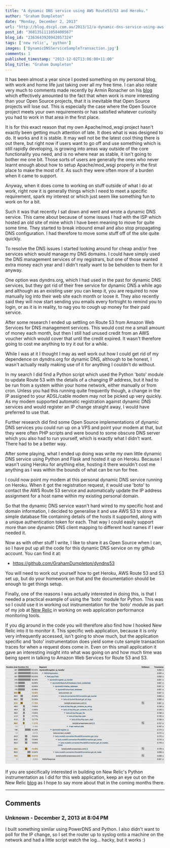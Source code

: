 ```yaml
---
title: "A dynamic DNS service using AWS Route53/S3 and Heroku."
author: "Graham Dumpleton"
date: "Monday, December 2, 2013"
url: "http://blog.dscpl.com.au/2013/12/a-dynamic-dns-service-using-aws.html"
post_id: "3681351111058400567"
blog_id: "2363643920942057324"
tags: ['new relic', 'python']
images: ['DynamicDNSServiceSampleTransaction.jpg']
comments: 1
published_timestamp: "2013-12-02T13:06:00+11:00"
blog_title: "Graham Dumpleton"
---
```


It has been almost a year since I posted something on my personal blog, with work and home life just taking over all my free time. I can also relate very much to comments made recently by Armin Ronacher on his [blog](http://lucumr.pocoo.org/2013/11/28/emotional-programming/) which effectively amounted to the fact that when work is more interesting than your Open Source projects, that it is inevitable that Open Source projects will lose out. This is especially the case where the Open Source project meets your own requirements or has satisfied whatever curiosity you had to work in that area in the first place.  
  
It is for this exact reason that my own Apache/mod\_wsgi project hasn't exactly been getting much attention of late. It does what is was designed to do. It works and it is stable. It may well not be the latest cool thing there is out there, but right now if users want to go off and use something which is still rapidly developing, is growing into areas way outside of the core functionality you need, and is no where near as stable, it isn't going to bother me one bit. Those sorts of users are generally the ones who never learnt enough about how to setup Apache/mod\_wsgi properly in the first place to make the most of it. As such they were often more of a burden when it came to support.  
  
Anyway, when it does come to working on stuff outside of what I do at work, right now it is generally things which I need to meet a specific requirement, spark my interest or which just seem like something fun to work on for a bit.  
  
Such it was that recently I sat down and went and wrote a dynamic DNS service. This came about because of some issues I had with the ISP which hosted an old site of mine which I have been meaning to move for quite some time. They started to break inbound email and also stop propagating DNS configuration. I had therefore to move some stuff off of the site quite quickly.  
  
To resolve the DNS issues I started looking around for cheap and/or free services which would manage my DNS domains. I could have simply used the DNS management services of my registrars, but one of those wanted extra money each year and I didn't really want to be beholden to them for it anyway.  
  
One option was dyndns.org, which I had used in the past for dynamic DNS services, but they got rid of their free service for dynamic DNS a while ago and although as an existing user you can keep it, you are required to now manually log into their web site each month or loose it. They also recently said they will now start sending you emails every fortnight to remind you to login, or as it is in reality, to nag you to cough up money for their paid service.  
  
After some research I ended up settling on Route 53 from Amazon Web Services for DNS management services. This would cost me a small amount of money each month, but then I still had unused credit from an AWS voucher which would cover that until the credit expired. It wasn't therefore going to cost me anything to try it out for a while.  
  
While I was at it I thought I may as well work out how I could get rid of my dependence on dyndns.org for dynamic DNS, although to be honest, I wasn't actually really making use of it for anything I couldn't do without.  
  
In my search I did find a Python script which used the Python 'boto' module to update Route 53 with the details of a changing IP address, but it had to be run from a system within your home network, either manually or from cron. Unless you had this running quite frequently though, a change in the IP assigned to your ADSL/cable modem may not be picked up very quickly. As my modem supported automatic registration against dynamic DNS services and would register an IP change straight away, I would have preferred to use that.  
  
Further research did find some Open Source implementations of dynamic DNS services you could run up on a VPS and point your modem at that, but they were often PHP scripts and were bound to some obscure DNS server which you also had to run yourself, which is exactly what I didn't want. There had to be a better way.  
  
After some playing, what I ended up doing was write my own little dynamic DNS service using Python and Flask and hosted it up on Heroku. Because I wasn't using Heroku for anything else, hosting it there wouldn't cost me anything as I was within the bounds of what can be run for free.  
  
I could now point my modem at this personal dynamic DNS service running on Heroku. When it got the registration request, it would use 'boto' to contact the AWS Route 53 service and automatically update the IP address assignment for a host name within my existing personal domain.  
  
So that the dynamic DNS service wasn't hard wired to my specific host and domain information, I decided to generalise it and use AWS S3 to store a simple database file containing details of the hosts it supported, along with a unique authentication token for each. That way I could easily support more than one dynamic DNS client mapping to different host names if I ever needed it.  
  
Now as with other stuff I write, I like to share it as Open Source when I can, so I have put up all the code for this dynamic DNS service on my github account. You can find it at:  
  


  * <https://github.com/GrahamDumpleton/dyndns53>



You will need to work out yourself how to get Heroku, AWS Route 53 and S3 set up, but do your homework on that and the documentation should be enough to get things setup.

  


Finally, one of the reasons I was actually interested in doing this, is that I needed a practical example of using the 'boto' module for Python. This was so I could use it in working out instrumentation for the 'boto' module as part of my job at [New Relic](http://www.newrelic.com/) in working on web application performance monitoring tools.

  


If you dig around in the code you will therefore also find how I hooked New Relic into it to monitor it. This specific web application, because it is only very infrequently accessed, isn't going to show much, but the application specific and 'boto' instrumentation does yield some cute sample transaction traces for when a request does come in. Even on this small application it gave an interesting insight into what was going on and how much time was being spent in talking to Amazon Web Services for Route 53 and S3.

  


[![](DynamicDNSServiceSampleTransaction.jpg)](https://blogger.googleusercontent.com/img/b/R29vZ2xl/AVvXsEjx1x5Ubq2D9IU1niqwtqipLJLXpy5cMz0LxfL17c3THYZUlAL7mbr_tV0L0dFJqv-trUPXbOYEvs9Q5FUSYgJvC090_Tu9i-hM9LNIfFkCvfu6OI8ovTt8bRhhxNiSuAo-qll4voxf1neO/s1600/DynamicDNSServiceSampleTransaction.jpg)

  


If you are specifically interested in building on New Relic's Python instrumentation as I did for this web application, keep an eye out on the New Relic [blog](http://blog.newrelic.com/) as I hope to say more about that in the coming months there.

---

## Comments

### Unknown - December 2, 2013 at 8:04 PM

I built something similar using PowerDNS and Python. I also didn't want to poll for the IP change, so I set the router up to syslog onto a machine on the network and had a little script watch the log... hacky, but it works :\)

